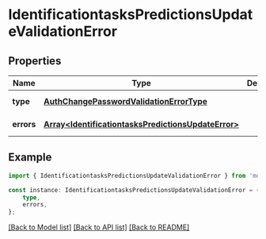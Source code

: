 # IdentificationtasksPredictionsUpdateValidationError


## Properties

Name | Type | Description | Notes
------------ | ------------- | ------------- | -------------
**type** | [**AuthChangePasswordValidationErrorType**](AuthChangePasswordValidationErrorType.md) |  | [default to undefined]
**errors** | [**Array&lt;IdentificationtasksPredictionsUpdateError&gt;**](IdentificationtasksPredictionsUpdateError.md) |  | [default to undefined]

## Example

```typescript
import { IdentificationtasksPredictionsUpdateValidationError } from 'mosquito-alert';

const instance: IdentificationtasksPredictionsUpdateValidationError = {
    type,
    errors,
};
```

[[Back to Model list]](../README.md#documentation-for-models) [[Back to API list]](../README.md#documentation-for-api-endpoints) [[Back to README]](../README.md)
